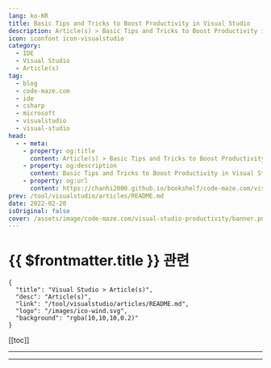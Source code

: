 ```yaml
---
lang: ko-KR
title: Basic Tips and Tricks to Boost Productivity in Visual Studio
description: Article(s) > Basic Tips and Tricks to Boost Productivity in Visual Studio
icon: iconfont icon-visualstudio
category: 
  - IDE
  - Visual Studio
  - Article(s)
tag: 
  - blog
  - code-maze.com
  - ide
  - csharp
  - microsoft
  - visualstudio
  - visual-studio
head:  
  - - meta:
    - property: og:title
      content: Article(s) > Basic Tips and Tricks to Boost Productivity in Visual Studio
    - property: og:description
      content: Basic Tips and Tricks to Boost Productivity in Visual Studio
    - property: og:url
      content: https://chanhi2000.github.io/bookshelf/code-maze.com/visual-studio-productivity.html
prev: /tool/visualstudio/articles/README.md
date: 2022-02-20
isOriginal: false
cover: /assets/image/code-maze.com/visual-studio-productivity/banner.png
---
```


# {{ $frontmatter.title }} 관련

```component VPCard
{
  "title": "Visual Studio > Article(s)",
  "desc": "Article(s)",
  "link": "/tool/visualstudio/articles/README.md",
  "logo": "/images/ico-wind.svg",
  "background": "rgba(10,10,10,0.2)"
}
```

[[toc]]

---

<SiteInfo
  name="Basic Tips and Tricks to Boost Productivity in Visual Studio"
  desc="In this article we are going to learn about Visual Studio productivity features which can speed up our development a lot."
  url="https://code-maze.com/visual-studio-productivity/"
  logo="/assets/image/code-maze.com/favicon.png"
  preview="/assets/image/visual-studio-productivity/banner.png"/>

<!-- TODO: 작성 -->

---

<TagLinks />